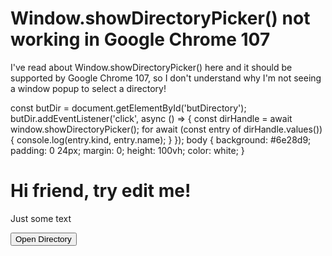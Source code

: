 
# Window.showDirectoryPicker() not working in Google Chrome 107

I've read about Window.showDirectoryPicker() here and it should be supported by Google Chrome 107, so I don't understand why I'm not seeing a window popup to select a directory!


const butDir = document.getElementById('butDirectory');
butDir.addEventListener('click', async () => {
  const dirHandle = await window.showDirectoryPicker();
  for await (const entry of dirHandle.values()) {
    console.log(entry.kind, entry.name);
  }
});
body {
  background: #6e28d9;
  padding: 0 24px;
  margin: 0;
  height: 100vh;
  color: white;
}
<!DOCTYPE html>
<html lang="en">
  <head>
    <meta charset="UTF-8">
    <meta name="viewport" content="width=device-width, initial-scale=1.0">
    <link rel="stylesheet" href="src/style.css">
  </head>
  <body>
    <h1>Hi friend, try edit me!</h1>
    <p>Just some text</p>
    <input type="button" id="butDirectory" value="Open Directory">
    
  </body>
  <script src="src/script.js"></script>
</html>




        